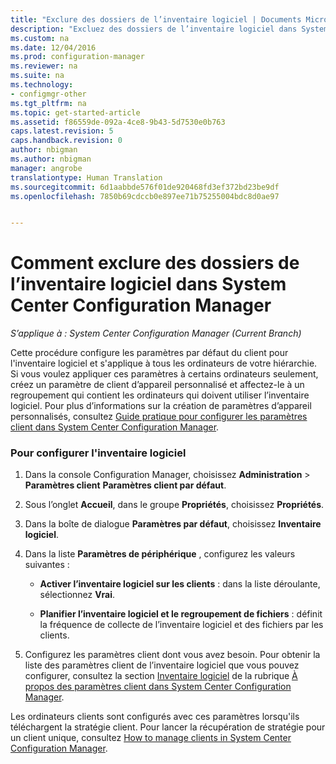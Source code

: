 ```yaml
---
title: "Exclure des dossiers de l’inventaire logiciel | Documents Microsoft"
description: "Excluez des dossiers de l’inventaire logiciel dans System Center Configuration Manager."
ms.custom: na
ms.date: 12/04/2016
ms.prod: configuration-manager
ms.reviewer: na
ms.suite: na
ms.technology:
- configmgr-other
ms.tgt_pltfrm: na
ms.topic: get-started-article
ms.assetid: f86559de-092a-4ce8-9b43-5d7530e0b763
caps.latest.revision: 5
caps.handback.revision: 0
author: nbigman
ms.author: nbigman
manager: angrobe
translationtype: Human Translation
ms.sourcegitcommit: 6d1aabbde576f01de920468fd3ef372bd23be9df
ms.openlocfilehash: 7850b69cdccb0e897ee71b75255004bdc8d0ae97


---
```

# <a name="how-to-exclude-folders-from-software-inventory-in-system-center-configuration-manager"></a>Comment exclure des dossiers de l’inventaire logiciel dans System Center Configuration Manager

*S’applique à : System Center Configuration Manager (Current Branch)*

 Cette procédure configure les paramètres par défaut du client pour l'inventaire logiciel et s'applique à tous les ordinateurs de votre hiérarchie. Si vous voulez appliquer ces paramètres à certains ordinateurs seulement, créez un paramètre de client d’appareil personnalisé et affectez-le à un regroupement qui contient les ordinateurs qui doivent utiliser l’inventaire logiciel. Pour plus d’informations sur la création de paramètres d’appareil personnalisés, consultez [Guide pratique pour configurer les paramètres client dans System Center Configuration Manager](../../../../core/clients/deploy/configure-client-settings.md).  

### <a name="to-configure-software-inventory"></a>Pour configurer l'inventaire logiciel  

1.  Dans la console Configuration Manager, choisissez **Administration** > **Paramètres client**  **Paramètres client par défaut**.  

4.  Sous l’onglet **Accueil**, dans le groupe **Propriétés**, choisissez **Propriétés**.  

5.  Dans la boîte de dialogue **Paramètres par défaut**, choisissez **Inventaire logiciel**.  

6.  Dans la liste **Paramètres de périphérique** , configurez les valeurs suivantes :  

    -   **Activer l’inventaire logiciel sur les clients** : dans la liste déroulante, sélectionnez **Vrai**.  

    -   **Planifier l’inventaire logiciel et le regroupement de fichiers** : définit la fréquence de collecte de l’inventaire logiciel et des fichiers par les clients.   

7.  Configurez les paramètres client dont vous avez besoin. Pour obtenir la liste des paramètres client de l’inventaire logiciel que vous pouvez configurer, consultez la section [Inventaire logiciel](../../../../core/clients/deploy/about-client-settings.md#software-inventory) de la rubrique [À propos des paramètres client dans System Center Configuration Manager](../../../../core/clients/deploy/about-client-settings.md).  

 Les ordinateurs clients sont configurés avec ces paramètres lorsqu'ils téléchargent la stratégie client. Pour lancer la récupération de stratégie pour un client unique, consultez [How to manage clients in System Center Configuration Manager](../../../../core/clients/manage/manage-clients.md).  



<!--HONumber=Dec16_HO1-->


